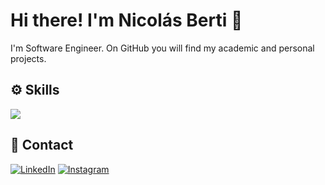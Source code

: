 # Hi there! I'm Nicolás Berti 👋 
I'm Software Engineer. On GitHub you will find my academic and personal projects. 

## ⚙️ Skills
<a href="https://skillicons.dev">
    <img src="https://skillicons.dev/icons?i=java,js,spring,php,react,laravel,nodejs,mysql,postgres,postman,docker,git" />
</a>

## 📱 Contact
<p align="left">
<a href="https://linkedin.com/in/nicolasberti69" target="blank"><img alt="LinkedIn" src="https://img.shields.io/badge/linkedin-%230077B5.svg?style=for-the-badge&logo=linkedin&logoColor=white"/></a>
<a href="https://instagram.com/_nicolasberti" target="blank"><img alt="Instagram" src="https://img.shields.io/badge/instagram-%23E4405F.svg?style=for-the-badge&logo=Instagram&logoColor=white"/></a>
</p>
